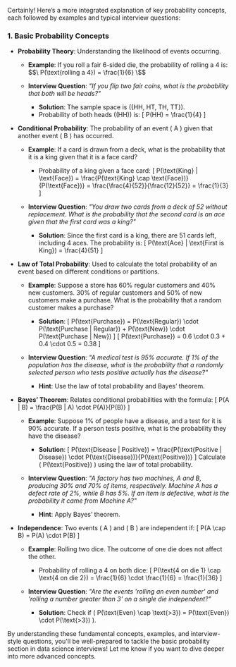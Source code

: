 Certainly! Here’s a more integrated explanation of key probability concepts, each followed by examples and typical interview questions:

### 1. **Basic Probability Concepts**

- **Probability Theory**: Understanding the likelihood of events occurring.

  - **Example**: If you roll a fair 6-sided die, the probability of rolling a 4 is:
    $$\
    P(\text{rolling a 4}) = \frac{1}{6}
    \$$
  
  - **Interview Question**: *"If you flip two fair coins, what is the probability that both will be heads?"*
    - **Solution**: The sample space is \(\{HH, HT, TH, TT\}\). 
    - Probability of both heads (\(HH\)) is:
      \[
      P(HH) = \frac{1}{4}
      \]

- **Conditional Probability**: The probability of an event \( A \) given that another event \( B \) has occurred.

  - **Example**: If a card is drawn from a deck, what is the probability that it is a king given that it is a face card?
    - Probability of a king given a face card:
      \[
      P(\text{King} | \text{Face}) = \frac{P(\text{King} \cap \text{Face})}{P(\text{Face})} = \frac{\frac{4}{52}}{\frac{12}{52}} = \frac{1}{3}
      \]
  
  - **Interview Question**: *"You draw two cards from a deck of 52 without replacement. What is the probability that the second card is an ace given that the first card was a king?"*
    - **Solution**: Since the first card is a king, there are 51 cards left, including 4 aces. The probability is:
      \[
      P(\text{Ace} | \text{First is King}) = \frac{4}{51}
      \]

- **Law of Total Probability**: Used to calculate the total probability of an event based on different conditions or partitions.

  - **Example**: Suppose a store has 60% regular customers and 40% new customers. 30% of regular customers and 50% of new customers make a purchase. What is the probability that a random customer makes a purchase?
    - **Solution**:
      \[
      P(\text{Purchase}) = P(\text{Regular}) \cdot P(\text{Purchase | Regular}) + P(\text{New}) \cdot P(\text{Purchase | New})
      \]
      \[
      P(\text{Purchase}) = 0.6 \cdot 0.3 + 0.4 \cdot 0.5 = 0.38
      \]

  - **Interview Question**: *"A medical test is 95% accurate. If 1% of the population has the disease, what is the probability that a randomly selected person who tests positive actually has the disease?"*
    - **Hint**: Use the law of total probability and Bayes’ theorem.

- **Bayes’ Theorem**: Relates conditional probabilities with the formula:
  \[
  P(A | B) = \frac{P(B | A) \cdot P(A)}{P(B)}
  \]

  - **Example**: Suppose 1% of people have a disease, and a test for it is 90% accurate. If a person tests positive, what is the probability they have the disease?
    - **Solution**:
      \[
      P(\text{Disease | Positive}) = \frac{P(\text{Positive | Disease}) \cdot P(\text{Disease})}{P(\text{Positive})}
      \]
      Calculate \( P(\text{Positive}) \) using the law of total probability.

  - **Interview Question**: *"A factory has two machines, A and B, producing 30% and 70% of items, respectively. Machine A has a defect rate of 2%, while B has 5%. If an item is defective, what is the probability it came from Machine A?"*
    - **Hint**: Apply Bayes’ theorem.

- **Independence**: Two events \( A \) and \( B \) are independent if:
  \[
  P(A \cap B) = P(A) \cdot P(B)
  \]

  - **Example**: Rolling two dice. The outcome of one die does not affect the other.
    - Probability of rolling a 4 on both dice:
      \[
      P(\text{4 on die 1} \cap \text{4 on die 2}) = \frac{1}{6} \cdot \frac{1}{6} = \frac{1}{36}
      \]

  - **Interview Question**: *"Are the events 'rolling an even number' and 'rolling a number greater than 3' on a single die independent?"*
    - **Solution**: Check if \( P(\text{Even} \cap \text{>3}) = P(\text{Even}) \cdot P(\text{>3}) \).

By understanding these fundamental concepts, examples, and interview-style questions, you'll be well-prepared to tackle the basic probability section in data science interviews! Let me know if you want to dive deeper into more advanced concepts.
